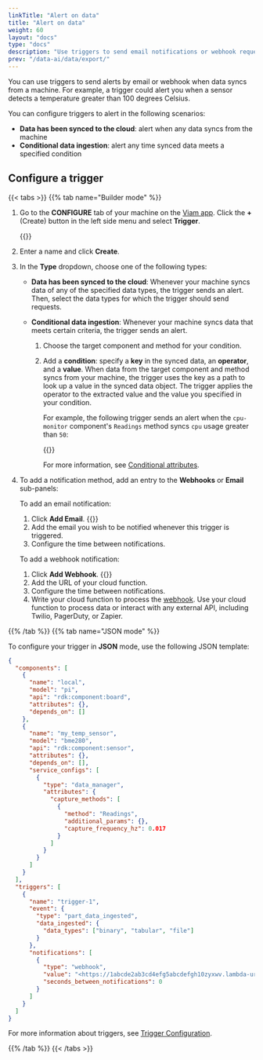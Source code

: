 ```yaml
---
linkTitle: "Alert on data"
title: "Alert on data"
weight: 60
layout: "docs"
type: "docs"
description: "Use triggers to send email notifications or webhook requests when data from the machine is synced."
prev: "/data-ai/data/export/"
---
```


You can use triggers to send alerts by email or webhook when data syncs from a machine.
For example, a trigger could alert you when a sensor detects a temperature greater than 100 degrees Celsius.

You can configure triggers to alert in the following scenarios:

- **Data has been synced to the cloud**: alert when any data syncs from the machine
- **Conditional data ingestion**: alert any time synced data meets a specified condition

## Configure a trigger

{{< tabs >}}
{{% tab name="Builder mode" %}}

1. Go to the **CONFIGURE** tab of your machine on the [Viam app](https://app.viam.com).
   Click the **+** (Create) button in the left side menu and select **Trigger**.

   {{<imgproc src="/build/configure/trigger-create.png" resize="x400" declaredimensions=true alt="The Create menu with Trigger at the bottom of the list of options." class="shadow" >}}

1. Enter a name and click **Create**.

1. In the **Type** dropdown, choose one of the following types:

   - **Data has been synced to the cloud**:
     Whenever your machine syncs data of any of the specified data types, the trigger sends an alert.
     Then, select the data types for which the trigger should send requests.
   - **Conditional data ingestion**:
     Whenever your machine syncs data that meets certain criteria, the trigger sends an alert.

     1. Choose the target component and method for your condition.
     1. Add a **condition**: specify a **key** in the synced data, an **operator**, and a **value**.
        When data from the target component and method syncs from your machine, the trigger uses the key as a path to look up a value in the synced data object.
        The trigger applies the operator to the extracted value and the value you specified in your condition.

        For example, the following trigger sends an alert when the `cpu-monitor` component's `Readings` method syncs `cpu` usage greater than `50`:

        {{<imgproc src="/build/configure/conditional-data-ingested.png" resize="x400" declaredimensions=true alt="Example conditional data ingestion trigger with a condition." class="shadow" >}}

        For more information, see [Conditional attributes](/data-ai/reference/triggers-configuration/#conditional-attributes).

1. To add a notification method, add an entry to the **Webhooks** or **Email** sub-panels:

   To add an email notification:

   1. Click **Add Email**.
      {{<imgproc src="/build/configure/trigger-configured-email.png" resize="x400" style="width: 500px" declaredimensions=true alt="A trigger configured with an example email." class="shadow" >}}
   1. Add the email you wish to be notified whenever this trigger is triggered.
   1. Configure the time between notifications.

   To add a webhook notification:

   1. Click **Add Webhook**.
      {{<imgproc src="/build/configure/trigger-configured.png" resize="x400" style="width: 500px" declaredimensions=true alt="A trigger configured with an example URL." class="shadow" >}}
   1. Add the URL of your cloud function.
   1. Configure the time between notifications.
   1. Write your cloud function to process the [webhook](/data-ai/reference/triggers-configuration/#webhook-attributes).
      Use your cloud function to process data or interact with any external API, including Twilio, PagerDuty, or Zapier.

{{% /tab %}}
{{% tab name="JSON mode" %}}

To configure your trigger in **JSON** mode, use the following JSON template:

```json {class="line-numbers linkable-line-numbers" data-line="32-49"}
{
  "components": [
    {
      "name": "local",
      "model": "pi",
      "api": "rdk:component:board",
      "attributes": {},
      "depends_on": []
    },
    {
      "name": "my_temp_sensor",
      "model": "bme280",
      "api": "rdk:component:sensor",
      "attributes": {},
      "depends_on": [],
      "service_configs": [
        {
          "type": "data_manager",
          "attributes": {
            "capture_methods": [
              {
                "method": "Readings",
                "additional_params": {},
                "capture_frequency_hz": 0.017
              }
            ]
          }
        }
      ]
    }
  ],
  "triggers": [
    {
      "name": "trigger-1",
      "event": {
        "type": "part_data_ingested",
        "data_ingested": {
          "data_types": ["binary", "tabular", "file"]
        }
      },
      "notifications": [
        {
          "type": "webhook",
          "value": "<https://1abcde2ab3cd4efg5abcdefgh10zyxwv.lambda-url.us-east-1.on.aws>",
          "seconds_between_notifications": 0
        }
      ]
    }
  ]
}
```

For more information about triggers, see [Trigger Configuration](/data-ai/reference/triggers-configuration/).

{{% /tab %}}
{{< /tabs >}}
